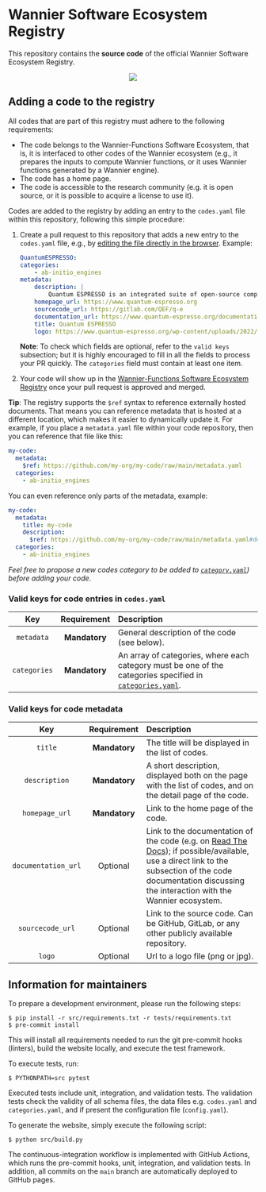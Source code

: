 # Wannier Software Ecosystem Registry

This repository contains the **source code** of the official Wannier Software Ecosystem Registry.

<p align="center">
 <a href="https://wannier-developers.github.io/wannier-ecosystem-registry" rel="Go to the registry">
  <img src="https://raw.githubusercontent.com/wannier-developers/wannier-ecosystem-registry/main/src/static/gotobutton.svg">
 </a>
</p>

## Adding a code to the registry

All codes that are part of this registry must adhere to the following requirements:

- The code belongs to the Wannier-Functions Software Ecosystem, that is, it is interfaced to other codes of the Wannier ecosystem (e.g., it prepares the inputs to compute Wannier functions, or it uses Wannier functions generated by a Wannier engine).
- The code has a home page.
- The code is accessible to the research community (e.g. it is open source, or it is possible to acquire a license to use it).

Codes are added to the registry by adding an entry to the `codes.yaml` file within this repository, following this simple procedure:

1. Create a pull request to this repository that adds a new entry to the `codes.yaml` file, e.g., by [editing the file directly in the browser](https://github.com/wannier-developers/wannier-ecosystem-registry/edit/main/codes.yaml). Example:

    ```yaml
    QuantumESPRESSO:
    categories:
        - ab-initio_engines
    metadata:
        description: |
            Quantum ESPRESSO is an integrated suite of open-source computer codes for quantum simulations of materials using state-of-the art electronic-structure techniques, based on density-functional theory, density-functional perturbation theory, and many-body perturbation theory, within the plane-wave pseudo-potential and projector-augmented-wave approaches
        homepage_url: https://www.quantum-espresso.org
        sourcecode_url: https://gitlab.com/QEF/q-e
        documentation_url: https://www.quantum-espresso.org/documentation/
        title: Quantum ESPRESSO
        logo: https://www.quantum-espresso.org/wp-content/uploads/2022/03/quantum_ogo_ok.png
    ```

    **Note**: To check which fields are optional, refer to the `valid keys` subsection; but it is highly encouraged to fill in all the fields to process your PR quickly. The `categories` field must contain at least one item.


2. Your code will show up in the [Wannier-Functions Software Ecosystem Registry](https://wannier-developers.github.io/wannier-ecosystem-registry) once your pull request is approved and merged.

**Tip**: The registry supports the `$ref` syntax to reference externally hosted documents.
That means you can reference metadata that is hosted at a different location, which makes it easier to dynamically update it.
For example, if you place a `metadata.yaml` file within your code repository, then you can reference that file like this:

```yaml
my-code:
  metadata:
    $ref: https://github.com/my-org/my-code/raw/main/metadata.yaml
  categories:
    - ab-initio_engines
```
You can even reference only parts of the metadata, example:
```yaml
my-code:
  metadata:
    title: my-code
    description:
      $ref: https://github.com/my-org/my-code/raw/main/metadata.yaml#description
  categories:
    - ab-initio_engines
```

*Feel free to propose a new codes category to be added to [`category.yaml`](https://github.com/wannier-developers/wannier-ecosystem-registry/blob/main/categories.yaml)) before adding your code.*


### Valid keys for code entries in `codes.yaml`

| Key | Requirement | Description |
|:---:|:---:|:---|
| `metadata` | **Mandatory** | General description of the code (see below). |
| `categories` | **Mandatory** | An array of categories, where each category must be one of the categories specified in [`categories.yaml`](https://github.com/wannier-developers/wannier-ecosystem-registry/blob/main/categories.yaml). |

### Valid keys for code metadata

| Key | Requirement | Description |
|:---:|:---:|:---|
| `title` | **Mandatory** | The title will be displayed in the list of codes. |
| `description` | **Mandatory** | A short description, displayed both on the page with the list of codes, and on the detail page of the code. |
| `homepage_url` | **Mandatory** | Link to the home page of the code. |
| `documentation_url` | Optional | Link to the documentation of the code (e.g. on [Read The Docs](https://readthedocs.org/)); if possible/available, use a direct link to the subsection of the code documentation discussing the interaction with the Wannier ecosystem. |
| `sourcecode_url` | Optional |   Link to the source code. Can be GitHub, GitLab, or any other publicly available repository. |
| `logo` | Optional | Url to a logo file (png or jpg). |

## Information for maintainers

To prepare a development environment, please run the following steps:
```console
$ pip install -r src/requirements.txt -r tests/requirements.txt
$ pre-commit install
```

This will install all requirements needed to run the git pre-commit hooks (linters), build the website locally, and execute the test framework.

To execute tests, run:
```console
$ PYTHONPATH=src pytest
```

Executed tests include unit, integration, and validation tests.
The validation tests check the validity of all schema files, the data files e.g. `codes.yaml` and `categories.yaml`, and if present the configuration file (`config.yaml`).

To generate the website, simply execute the following script:

```console
$ python src/build.py
```

The continuous-integration workflow is implemented with GitHub Actions, which runs the pre-commit hooks, unit, integration, and validation tests.
In addition, all commits on the `main` branch are automatically deployed to GitHub pages.

